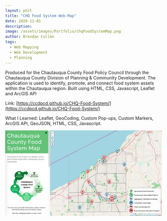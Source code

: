 ```yaml
---
layout: post
title: "CHQ Food System Web-Map"
date: 2020-11-01
description: 
image: /assets/images/Portfolio/chqFoodSystemMap.png
author: Brendan Cullen
tags:
  - Web Mapping
  - Web Development
  - Planning
---
```

Produced for the Chautauqua County Food Policy Council through the Chautauqua County Division of Planning & Community Development. The application is used to identify, promote, and connect food system assets within the Chautauqua region. Built using HTML, CSS, Javascript, Leaflet and ArcGIS API

Link: [https://ccdpcd.github.io/CHQ-Food-System/](https://ccdpcd.github.io/CHQ-Food-System/)

What I Learned: Leaflet, GeoCoding, Custom Pop-ups, Custom Markers, ArcGIS API, GeoJSON, HTML, CSS, Javascript.

![](/assets/images/Portfolio/chqFoodSystemMap.png)